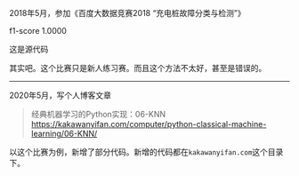 2018年5月，参加《百度大数据竞赛2018 “充电桩故障分类与检测”》

f1-score 1.0000

这是源代码

其实吧。这个比赛只是新人练习赛。而且这个方法不太好，甚至是错误的。

---

2020年5月，写个人博客文章

> 经典机器学习的Python实现：06-KNN
> https://kakawanyifan.com/computer/python-classical-machine-learning/06-KNN/

以这个比赛为例，新增了部分代码。新增的代码都在`kakawanyifan.com`这个目录下。